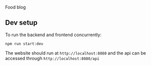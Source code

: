 Food blog


## Dev setup

To run the backend and frontend concurrently: 

`npm run start:dev`

The website should run at `http://localhost:8080` and the api can be accessed through `http://localhost:8080/api`
